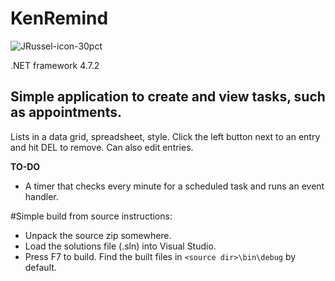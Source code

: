 # KenRemind
![JRussel-icon-30pct](https://github.com/talzahr/KenRemind/assets/54084333/235705dd-4309-40ce-90a6-cf64eae3dda4)

.NET framework 4.7.2

## Simple application to create and view tasks, such as appointments. 
Lists in a data grid, spreadsheet, style. Click the left button next to an entry and hit DEL to remove.
Can also edit entries.

**TO-DO**
- A timer that checks every minute for a scheduled task and runs an event handler.

#Simple build from source instructions:

- Unpack the source zip somewhere.
- Load the solutions file (.sln) into Visual Studio.
- Press F7 to build. Find the built files in `<source dir>\bin\debug` by default. 

